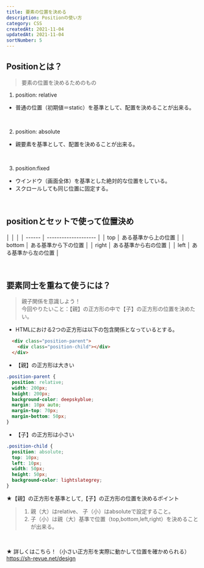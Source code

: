 ```yaml
---
title: 要素の位置を決める
description: Positionの使い方
category: CSS
createdAt: 2021-11-04
updatedAt: 2021-11-04
sortNumber: 5
---
```


## Positionとは？
> 要素の位置を決めるためのもの

1. position: relative
- 普通の位置（初期値＝static）を基準として、配置を決めることが出来る。

<br>

2. position: absolute
- 親要素を基準として、配置を決めることが出来る。

<br>

3. position:fixed
- ウインドウ（画面全体）を基準とした絶対的な位置をしている。
- スクロールしても同じ位置に固定する。

<br>

## positionとセットで使って位置決め
  │        │                      │
  │ ------ │ -------------------- │
  │ top    │ ある基準から上の位置 │
  │ bottom │ ある基準から下の位置 │
  │ right  │ ある基準から右の位置 │
  │ left   │ ある基準から左の位置 │

<br>

## 要素同士を重ねて使うには？
> 親子関係を意識しよう！
<br> 今回やりたいこと：【親】の正方形の中で【子】の正方形の位置を決めたい。
-  HTMLにおける2つの正方形は以下の包含関係となっているとする。

```html
  <div class="position-parent">
    <div class="position-child"></div>
  </div>
```

- 【親】の正方形は大きい
```css
.position-parent {
  position: relative;
  width: 200px;
  height: 200px;
  background-color: deepskyblue;
  margin: 10px auto;
  margin-top: 70px;
  margin-bottom: 50px;
}
```

- 【子】の正方形は小さい
```css
.position-child {
  position: absolute;
  top: 10px;
  left: 10px;
  width: 50px;
  height: 50px;
  background-color: lightslategrey;
}
```

★【親】の正方形を基準として,【子】の正方形の位置を決めるポイント
> 1. 親（大）はrelative、 子（小）はabsoluteで設定すること。
> 2. 子（小）は親（大）基準で位置（top,bottom,left,right）を決めることが出来る。

<br>

★ 詳しくはこちら！（小さい正方形を実際に動かして位置を確かめられる）
https://sh-revue.net/design
